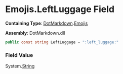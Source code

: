 # Emojis\.LeftLuggage Field

**Containing Type**: [DotMarkdown](../../README.md)\.[Emojis](../README.md)

**Assembly**: DotMarkdown\.dll

```csharp
public const string LeftLuggage = ":left_luggage:"
```

### Field Value

System\.[String](https://docs.microsoft.com/en-us/dotnet/api/system.string)